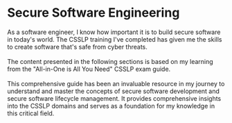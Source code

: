 # Secure Software Engineering

As a software engineer, I know how important it is to build secure software in today's world. The CSSLP training I've completed has given me the skills to create software that's safe from cyber threats.\
\
The content presented in the following sections is based on my learning from the "All-in-One is All You Need" CSSLP exam guide. \
\
This comprehensive guide has been an invaluable resource in my journey to understand and master the concepts of secure software development and secure software lifecycle management. It provides comprehensive insights into the CSSLP domains and serves as a foundation for my knowledge in this critical field.

